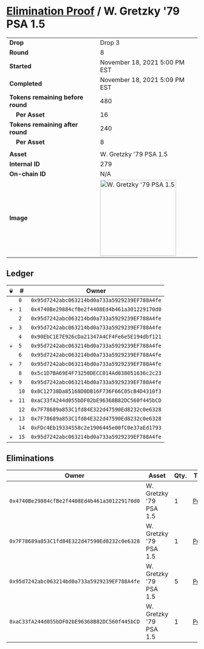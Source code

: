 # [Elimination Proof](./readme.md) / W. Gretzky &#039;79 PSA 1.5

|||
|---|---|
| **Drop** | Drop 3 |
| **Round** | 8 |
| **Started** | November 18, 2021 5:00 PM EST |
| **Completed** | November 18, 2021 5:09 PM EST |
| **Tokens remaining before round** | 480 |
| **&nbsp;&nbsp;&nbsp;&nbsp;Per Asset** | 16 |
| **Tokens remaining after round** | 240 |
| **&nbsp;&nbsp;&nbsp;&nbsp;Per Asset** | 8 |
| | |
| **Asset** | W. Gretzky &#039;79 PSA 1.5 |
| **Internal ID** | 279 |
| **On-chain ID** | N/A |
| **Image** | <img src="https://tcdn.blokpax.com/94d9199b-dc52-47c9-9cb5-5b8d9659b6a1/2e7c35ffbd69aac2813e83a1812087dd94d2e2b558bc9ed023bc90f183ae487d.jpg" height="200" alt="W. Gretzky &#039;79 PSA 1.5" /> |

## Ledger

| 💀 | # | Owner |
| --- | --- | --- |
|  | `0` | `0x95d7242abc063214bd0a733a5929239EF788A4fe` |
| 💀 | `1` | `0x4740Be29884cfBe2f4408Ed4b461a301229170d0` |
|  | `2` | `0x95d7242abc063214bd0a733a5929239EF788A4fe` |
| 💀 | `3` | `0x95d7242abc063214bd0a733a5929239EF788A4fe` |
|  | `4` | `0x90EbC1E7E926cDa21347A4CF4Fe6e5E194dbf121` |
| 💀 | `5` | `0x95d7242abc063214bd0a733a5929239EF788A4fe` |
|  | `6` | `0x95d7242abc063214bd0a733a5929239EF788A4fe` |
| 💀 | `7` | `0x95d7242abc063214bd0a733a5929239EF788A4fe` |
|  | `8` | `0x5c1D7BA69E4F73250DECC014Ad838051636c2c23` |
| 💀 | `9` | `0x95d7242abc063214bd0a733a5929239EF788A4fe` |
|  | `10` | `0x0C12738Da85168D0DB16F736F66C05cB4D4310f3` |
| 💀 | `11` | `0xaC33fA244d055bDF02bE96368B82DC560f445bCD` |
|  | `12` | `0x7F78689a853C1fd84E322d47590Ed8232c0e6328` |
| 💀 | `13` | `0x7F78689a853C1fd84E322d47590Ed8232c0e6328` |
|  | `14` | `0xFDc4Eb19334558c2e1906445e00fC0e37aEd1793` |
| 💀 | `15` | `0x95d7242abc063214bd0a733a5929239EF788A4fe` |


## Eliminations

| Owner | Asset | Qty. | Transaction |
| --- | --- | --- | --- |
| `0x4740Be29884cfBe2f4408Ed4b461a301229170d0` | W. Gretzky '79 PSA 1.5 | 1 | [Polygonscan](https://polygonscan.com/tx/0xe5646d3cdf2dc936e29cb5b50812de0072b37bfe55b24598b944817c4c3678fa) |
| `0x7F78689a853C1fd84E322d47590Ed8232c0e6328` | W. Gretzky '79 PSA 1.5 | 1 | [Polygonscan](https://polygonscan.com/tx/0xaac6bd4dbcdc927f12be57999a610234909d04b572a6a117c632a4f218f48970) |
| `0x95d7242abc063214bd0a733a5929239EF788A4fe` | W. Gretzky '79 PSA 1.5 | 5 | [Polygonscan](https://polygonscan.com/tx/0xb2e9ccfc07bbec81b1112489f1c9cc063f235c9bbf7fd0a6639d369255eb689f) |
| `0xaC33fA244d055bDF02bE96368B82DC560f445bCD` | W. Gretzky '79 PSA 1.5 | 1 | [Polygonscan](https://polygonscan.com/tx/0xf3446e1c07a2c9fd2b2e55389bead01b31a3af8419a1759a4c37ec1a5c33b5c3) |
